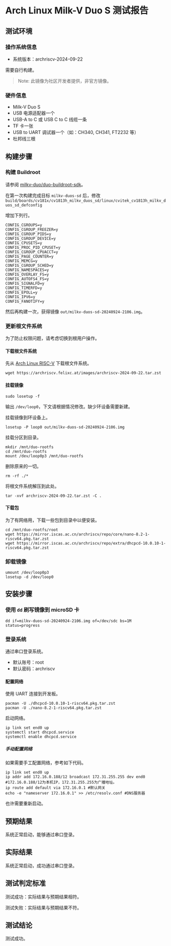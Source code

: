 # Arch Linux Milk-V Duo S 测试报告

## 测试环境

### 操作系统信息

- 系统版本：archriscv-2024-09-22

需要自行构建。

> Note: 此镜像为社区开发者提供，非官方镜像。

### 硬件信息

- Milk-V Duo S
- USB 电源适配器一个
- USB-A to C 或 USB C to C 线缆一条
- TF 卡一张
- USB to UART 调试器一个（如：CH340, CH341, FT2232 等）
- 杜邦线三根

## 构建步骤

### 构建 Buildroot

请参阅 [milkv-duo/duo-buildroot-sdk](https://github.com/milkv-duo/duo-buildroot-sdk)。

在第一次构建完成目标 `milkv-duos-sd` 后，修改 `build/boards/cv181x/cv1813h_milkv_duos_sd/linux/cvitek_cv1813h_milkv_duos_sd_defconfig`

增加下列行。

```
CONFIG_CGROUPS=y
CONFIG_CGROUP_FREEZER=y
CONFIG_CGROUP_PIDS=y
CONFIG_CGROUP_DEVICE=y
CONFIG_CPUSETS=y
CONFIG_PROC_PID_CPUSET=y
CONFIG_CGROUP_CPUACCT=y
CONFIG_PAGE_COUNTER=y
CONFIG_MEMCG=y
CONFIG_CGROUP_SCHED=y
CONFIG_NAMESPACES=y
CONFIG_OVERLAY_FS=y
CONFIG_AUTOFS4_FS=y
CONFIG_SIGNALFD=y
CONFIG_TIMERFD=y
CONFIG_EPOLL=y
CONFIG_IPV6=y
CONFIG_FANOTIFY=y
```

然后再构建一次，获得镜像 `out/milkv-duos-sd-20240924-2106.img`。

### 更新根文件系统

为了防止权限问题，请考虑切换到根用户操作。

#### 下载根文件系统

先从 [Arch Linux RISC-V](https://archriscv.felixc.at/) 下载根文件系统。

```
wget https://archriscv.felixc.at/images/archriscv-2024-09-22.tar.zst
```

#### 挂载镜像

```
sudo losetup -f
```

输出 `/dev/loop0`，下文请根据情况修改。缺少环设备需要新建。

挂载镜像到环设备上。

```
losetup -P loop0 out/milkv-duos-sd-20240924-2106.img
```

挂载分区到目录。

```
mkdir /mnt/duo-rootfs
cd /mnt/duo-rootfs
mount /dev/loop0p3 /mnt/duo-rootfs
```

删除原来的一切。

```
rm -rf ./*
```

将根文件系统解压到此处。

```
tar -xvf archriscv-2024-09-22.tar.zst -C .
```

#### 下载包

为了有网络用，下载一些包到目录中以便安装。

```
cd /mnt/duo-rootfs/root
wget https://mirror.iscas.ac.cn/archriscv/repo/core/nano-8.2-1-riscv64.pkg.tar.zst
wget https://mirror.iscas.ac.cn/archriscv/repo/extra/dhcpcd-10.0.10-1-riscv64.pkg.tar.zst
```

### 卸载镜像

```
umount /dev/loop0p3
losetup -d /dev/loop0
```

## 安装步骤

### 使用 `dd` 刷写镜像到 microSD 卡

```shell
dd if=milkv-duos-sd-20240924-2106.img of=/dev/sdc bs=1M status=progress
```

### 登录系统

通过串口登录系统。

- 默认账号：root
- 默认密码：archriscv

#### 配置网络

使用 UART 连接到开发板。

```
pacman -U ./dhcpcd-10.0.10-1-riscv64.pkg.tar.zst
pacman -U ./nano-8.2-1-riscv64.pkg.tar.zst
```

启动网络。

```
ip link set end0 up
systemctl start dhcpcd.service
systemctl enable dhcpcd.service
```

##### 手动配置网络

如果需要手工配置网络，参考如下代码。

```
ip link set end0 up
ip addr add 172.16.0.188/12 broadcast 172.31.255.255 dev end0 #172.16.0.188/12为本机IP，172.31.255.255为广播地址。
ip route add default via 172.16.0.1 #默认网关
echo -e "nameserver 172.16.0.1" >> /etc/resolv.conf #DNS服务器
```

也许需要重新启动。

## 预期结果

系统正常启动，能够通过串口登录。

## 实际结果

系统正常启动，成功通过串口登录。

## 测试判定标准

测试成功：实际结果与预期结果相符。

测试失败：实际结果与预期结果不符。

## 测试结论

测试成功。
